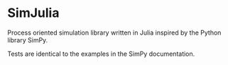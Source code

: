 SimJulia
========

Process oriented simulation library written in Julia inspired by the Python library SimPy.

Tests are identical to the examples in the SimPy documentation.
